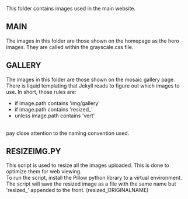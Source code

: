 This folder contains images used in the main website.

## MAIN
The images in this folder are those shown on the homepage as the hero images. They are called within the grayscale.css file.

## GALLERY
The images in this folder are those shown on the mosaic gallery page. There is liquid templating that Jekyll reads to figure out which images to use. In short, those rules are:<br>
- if image.path contains 'img/gallery'
- if image.path contains 'resized_'
- unless image.path contains 'vert'
<br>
pay close attention to the naming convention used.

## RESIZEIMG.PY
This script is used to resize all the images uploaded. This is done to optimize them for web viewing.<br>
To run the script, install the Pillow python library to a virtual environment.<br>
The script will save the resized image as a file with the same name but 'resized_' appended to the front. (resized_ORIGINALNAME)
